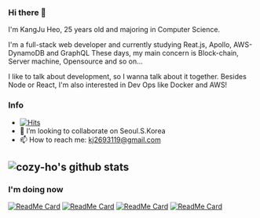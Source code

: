 ### Hi there 👋

I'm KangJu Heo, 25 years old and majoring in Computer Science.

I'm a full-stack web developer and currently studying Reat.js, Apollo, AWS-DynamoDB and GraphQL These days, my main concern is Block-chain, Server machine, Opensource and so on...

I like to talk about development, so I wanna talk about it together. Besides Node or React, I'm also interested in Dev Ops like Docker and AWS!

### Info

- [![Hits](https://hits.seeyoufarm.com/api/count/incr/badge.svg?url=https%3A%2F%2Fgithub.com%2FCozy-Ho&count_bg=%236EF9C2&title_bg=%23D49BFB&icon=&icon_color=%23E7E7E7&title=Hi+there&edge_flat=false)](https://hits.seeyoufarm.com)
- 👯 I’m looking to collaborate on Seoul.S.Korea
- 📫 How to reach me: kj2693119@gmail.com


![cozy-ho's github stats](https://github-readme-stats.vercel.app/api?username=cozy-ho&show_icons=true&theme=radical)
---

### I'm doing now
[![ReadMe Card](https://github-readme-stats.vercel.app/api/pin/?username=cozy-ho&repo=OAuth2)](https://github.com/Cozy-Ho/OAuth2)
[![ReadMe Card](https://github-readme-stats.vercel.app/api/pin/?username=cozy-ho&repo=GraphQL_practice)](https://github.com/Cozy-Ho/GraphQL_practice)
[![ReadMe Card](https://github-readme-stats.vercel.app/api/pin/?username=cozy-ho&repo=photolog)](https://github.com/Cozy-Ho/photolog)
[![ReadMe Card](https://github-readme-stats.vercel.app/api/pin/?username=cozy-ho&repo=React_tutorial)](https://github.com/Cozy-Ho/React_tutorial)

